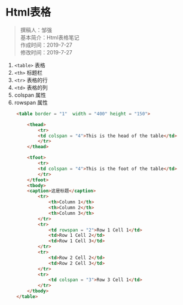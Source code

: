 # Html表格

> 撰稿人：邹强  
> 基本简介：Html表格笔记  
> 作成时间：2019-7-27  
> 修改时间：2019-7-27

1. `<table>` 表格
2. `<th>` 标题栏
3. `<tr>` 表格的行
4. `<td>` 表格的列
5. colspan 属性
6. rowspan 属性

```html
    <table border = "1"  width = "400" height = "150">

        <thead>
            <tr>
            <td colspan = "4">This is the head of the table</td>
            </tr>
        </thead>

        <tfoot>
            <tr>
            <td colspan = "4">This is the foot of the table</td>
            </tr>
        </tfoot>
        <tbody>
        <caption>这是标题</caption>
            <tr>
                <th>Column 1</th>
                <th>Column 2</th>
                <th>Column 3</th>
            </tr>
            <tr>
                <td rowspan = "2">Row 1 Cell 1</td>
                <td>Row 1 Cell 2</td>
                <td>Row 1 Cell 3</td>
            </tr>
            <tr>
                <td>Row 2 Cell 2</td>
                <td>Row 2 Cell 3</td>
            </tr>
            <tr>
                <td colspan = "3">Row 3 Cell 1</td>
            </tr>
        </tbody>
    </table>
```